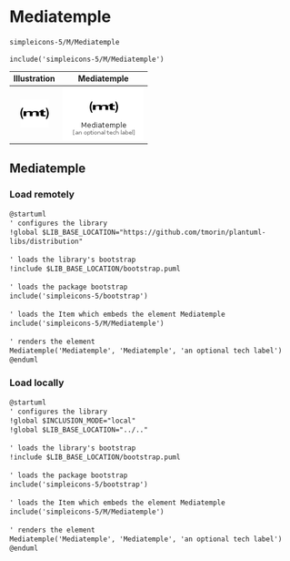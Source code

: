 # Mediatemple


```text
simpleicons-5/M/Mediatemple
```

```text
include('simpleicons-5/M/Mediatemple')
```



| Illustration | Mediatemple |
| :---: | :---: |
| ![illustration for Illustration](../../simpleicons-5/M/Mediatemple.png) | ![illustration for Mediatemple](../../simpleicons-5/M/Mediatemple.Local.png) |




## Mediatemple

### Load remotely
```plantuml
@startuml
' configures the library
!global $LIB_BASE_LOCATION="https://github.com/tmorin/plantuml-libs/distribution"

' loads the library's bootstrap
!include $LIB_BASE_LOCATION/bootstrap.puml

' loads the package bootstrap
include('simpleicons-5/bootstrap')

' loads the Item which embeds the element Mediatemple
include('simpleicons-5/M/Mediatemple')

' renders the element
Mediatemple('Mediatemple', 'Mediatemple', 'an optional tech label')
@enduml
```

### Load locally
```plantuml
@startuml
' configures the library
!global $INCLUSION_MODE="local"
!global $LIB_BASE_LOCATION="../.."

' loads the library's bootstrap
!include $LIB_BASE_LOCATION/bootstrap.puml

' loads the package bootstrap
include('simpleicons-5/bootstrap')

' loads the Item which embeds the element Mediatemple
include('simpleicons-5/M/Mediatemple')

' renders the element
Mediatemple('Mediatemple', 'Mediatemple', 'an optional tech label')
@enduml
```


